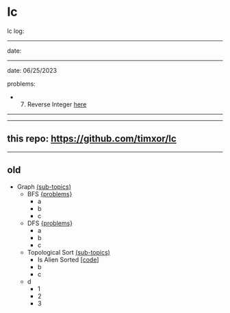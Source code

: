 # lc

lc log:

------------------------------------------------------------------
date:


------------------------------------------------------------------
date: 06/25/2023

problems:
  - 7. Reverse Integer [here](https://leetcode.com/problems/reverse-integer/description/)


------------------------------------------------------------------




------------------------------------------------------------------
this repo:
https://github.com/timxor/lc
------------------------------------------------------------------























------------------------------------------------------------------
old
------------------------------------------------------------------


- Graph [(sub-topics)](./Graph/README.md)
  - BFS [{problems}](./Graph/BFS/README.md)
    - a
    - b
    - c
  - DFS [{problems}](./Graph/DFS/README.md)
    - a
    - b
    - c
  - Topological Sort [(sub-topics)](./Graph/TopologicalSort/README.md)
    - Is Alien Sorted [[code]](./Graph/TopologicalSort/IsAlienSorted.java)
    - b
    - c
  - d
    - 1
    - 2
    - 3

